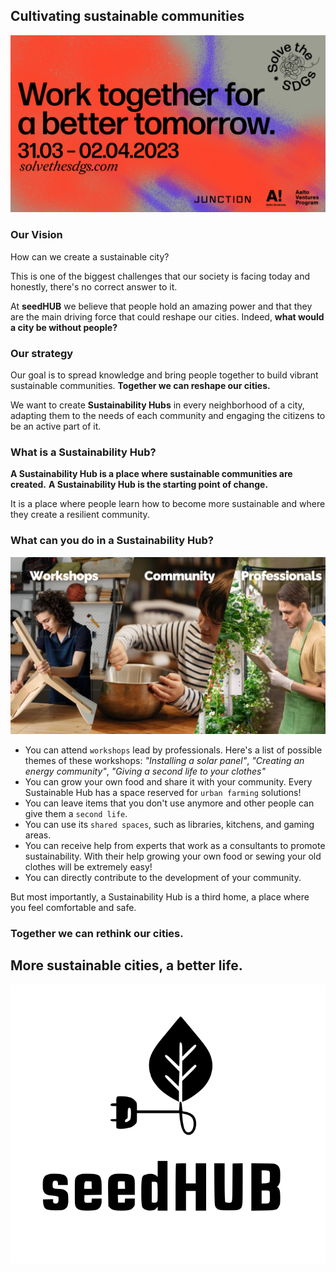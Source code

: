 ## Cultivating sustainable communities
![ima0](/img/img0.png)

### Our Vision

How can we create a sustainable city?

This is one of the biggest challenges that our society is facing today and honestly, there's no correct answer to it.

At **seedHUB** we believe that people hold an amazing power and that they are the main driving force that could reshape our cities. 
Indeed, **what would a city be without people?**

### Our strategy

Our goal is to spread knowledge and bring people together to build vibrant sustainable communities. 
**Together we can reshape our cities.**

We want to create **Sustainability Hubs** in every neighborhood of a city, adapting them to the needs of each community and engaging the citizens to be an active part of it.

### What is a Sustainability Hub?

**A Sustainability Hub is a place where sustainable communities are created.** 
**A Sustainability Hub is the starting point of change.**

It is a place where people learn how to become more sustainable and where they create a resilient community.

### What can you do in a Sustainability Hub?

![ima](/img/Presentation1.png)

- You can attend `workshops` lead by professionals. 
Here's a list of possible themes of these workshops: *"Installing a solar panel"*, *"Creating an energy community"*, *"Giving a second life to your clothes"*
- You can grow your own food and share it with your community. Every Sustainable Hub has a space reserved for `urban farming` solutions!
- You can leave items that you don't use anymore and other people can give them a `second life`.
- You can use its `shared spaces`, such as libraries, kitchens, and gaming areas.
- You can receive help from experts that work as a consultants to promote sustainability. With their help growing your own food or sewing your old clothes will be extremely easy!
- You can directly contribute to the development of your community.

But most importantly, a Sustainability Hub is a third home, a place where you feel comfortable and safe.


### Together we can rethink our cities.

## More sustainable cities, a better life.

![im](/img/seedHUBe.png)

